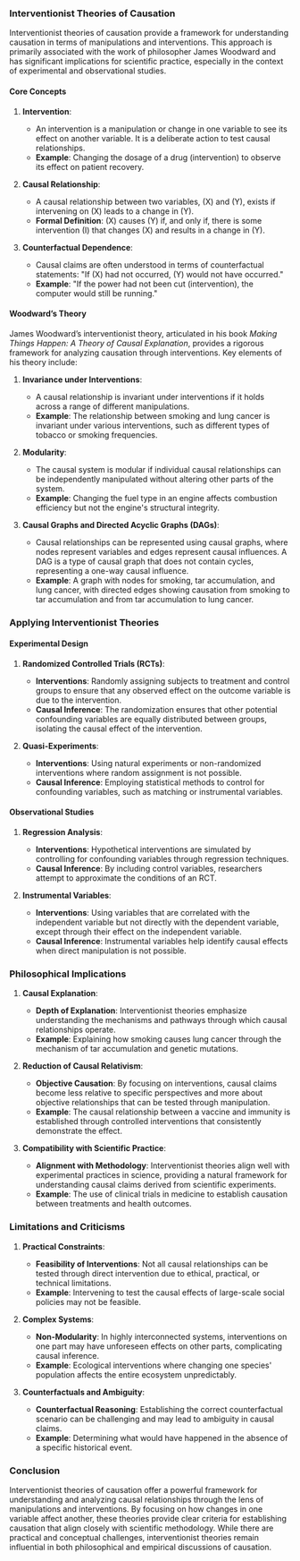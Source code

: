 ### Interventionist Theories of Causation

Interventionist theories of causation provide a framework for understanding causation in terms of manipulations and interventions. This approach is primarily associated with the work of philosopher James Woodward and has significant implications for scientific practice, especially in the context of experimental and observational studies.

#### Core Concepts

1. **Intervention**:
   - An intervention is a manipulation or change in one variable to see its effect on another variable. It is a deliberate action to test causal relationships.
   - **Example**: Changing the dosage of a drug (intervention) to observe its effect on patient recovery.

2. **Causal Relationship**:
   - A causal relationship between two variables, \(X\) and \(Y\), exists if intervening on \(X\) leads to a change in \(Y\).
   - **Formal Definition**: \(X\) causes \(Y\) if, and only if, there is some intervention \(I\) that changes \(X\) and results in a change in \(Y\).

3. **Counterfactual Dependence**:
   - Causal claims are often understood in terms of counterfactual statements: "If \(X\) had not occurred, \(Y\) would not have occurred."
   - **Example**: "If the power had not been cut (intervention), the computer would still be running."

#### Woodward’s Theory

James Woodward’s interventionist theory, articulated in his book *Making Things Happen: A Theory of Causal Explanation*, provides a rigorous framework for analyzing causation through interventions. Key elements of his theory include:

1. **Invariance under Interventions**:
   - A causal relationship is invariant under interventions if it holds across a range of different manipulations.
   - **Example**: The relationship between smoking and lung cancer is invariant under various interventions, such as different types of tobacco or smoking frequencies.

2. **Modularity**:
   - The causal system is modular if individual causal relationships can be independently manipulated without altering other parts of the system.
   - **Example**: Changing the fuel type in an engine affects combustion efficiency but not the engine's structural integrity.

3. **Causal Graphs and Directed Acyclic Graphs (DAGs)**:
   - Causal relationships can be represented using causal graphs, where nodes represent variables and edges represent causal influences. A DAG is a type of causal graph that does not contain cycles, representing a one-way causal influence.
   - **Example**: A graph with nodes for smoking, tar accumulation, and lung cancer, with directed edges showing causation from smoking to tar accumulation and from tar accumulation to lung cancer.

### Applying Interventionist Theories

#### Experimental Design

1. **Randomized Controlled Trials (RCTs)**:
   - **Interventions**: Randomly assigning subjects to treatment and control groups to ensure that any observed effect on the outcome variable is due to the intervention.
   - **Causal Inference**: The randomization ensures that other potential confounding variables are equally distributed between groups, isolating the causal effect of the intervention.

2. **Quasi-Experiments**:
   - **Interventions**: Using natural experiments or non-randomized interventions where random assignment is not possible.
   - **Causal Inference**: Employing statistical methods to control for confounding variables, such as matching or instrumental variables.

#### Observational Studies

1. **Regression Analysis**:
   - **Interventions**: Hypothetical interventions are simulated by controlling for confounding variables through regression techniques.
   - **Causal Inference**: By including control variables, researchers attempt to approximate the conditions of an RCT.

2. **Instrumental Variables**:
   - **Interventions**: Using variables that are correlated with the independent variable but not directly with the dependent variable, except through their effect on the independent variable.
   - **Causal Inference**: Instrumental variables help identify causal effects when direct manipulation is not possible.

### Philosophical Implications

1. **Causal Explanation**:
   - **Depth of Explanation**: Interventionist theories emphasize understanding the mechanisms and pathways through which causal relationships operate.
   - **Example**: Explaining how smoking causes lung cancer through the mechanism of tar accumulation and genetic mutations.

2. **Reduction of Causal Relativism**:
   - **Objective Causation**: By focusing on interventions, causal claims become less relative to specific perspectives and more about objective relationships that can be tested through manipulation.
   - **Example**: The causal relationship between a vaccine and immunity is established through controlled interventions that consistently demonstrate the effect.

3. **Compatibility with Scientific Practice**:
   - **Alignment with Methodology**: Interventionist theories align well with experimental practices in science, providing a natural framework for understanding causal claims derived from scientific experiments.
   - **Example**: The use of clinical trials in medicine to establish causation between treatments and health outcomes.

### Limitations and Criticisms

1. **Practical Constraints**:
   - **Feasibility of Interventions**: Not all causal relationships can be tested through direct intervention due to ethical, practical, or technical limitations.
   - **Example**: Intervening to test the causal effects of large-scale social policies may not be feasible.

2. **Complex Systems**:
   - **Non-Modularity**: In highly interconnected systems, interventions on one part may have unforeseen effects on other parts, complicating causal inference.
   - **Example**: Ecological interventions where changing one species' population affects the entire ecosystem unpredictably.

3. **Counterfactuals and Ambiguity**:
   - **Counterfactual Reasoning**: Establishing the correct counterfactual scenario can be challenging and may lead to ambiguity in causal claims.
   - **Example**: Determining what would have happened in the absence of a specific historical event.

### Conclusion

Interventionist theories of causation offer a powerful framework for understanding and analyzing causal relationships through the lens of manipulations and interventions. By focusing on how changes in one variable affect another, these theories provide clear criteria for establishing causation that align closely with scientific methodology. While there are practical and conceptual challenges, interventionist theories remain influential in both philosophical and empirical discussions of causation.